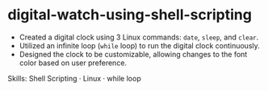 # digital-watch-using-shell-scripting
- Created a digital clock using 3 Linux commands: `date`, `sleep`, and `clear`.
- Utilized an infinite loop (`while` loop) to run the digital clock continuously.
- Designed the clock to be customizable, allowing changes to the font color based on user preference.

Skills: Shell Scripting · Linux · while loop
